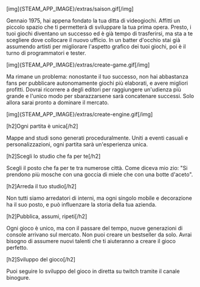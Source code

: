 [img]{STEAM_APP_IMAGE}/extras/saison.gif[/img]

Gennaio 1975, hai appena fondato la tua ditta di videogiochi. Affitti un piccolo spazio che ti permetterà di sviluppare la tua prima opera. Presto, i tuoi giochi diventano un successo ed è già tempo di trasferirsi, ma sta a te scegliere dove collocare il nuovo ufficio. In un batter d'occhio stai già assumendo artisti per migliorare l'aspetto grafico dei tuoi giochi, poi è il turno di programmatori e tester.

[img]{STEAM_APP_IMAGE}/extras/create-game.gif[/img]

Ma rimane un problema: nonostante il tuo successo, non hai abbastanza fans per pubblicare autonomamente giochi più elaborati, e avere migliori profitti. Dovrai ricorrere a degli editori per raggiungere un'udienza più grande e l'unico modo per sbarazzarsene sarà concatenare successi. Solo allora sarai pronto a dominare il mercato.

[img]{STEAM_APP_IMAGE}/extras/create-engine.gif[/img]

[h2]Ogni partita è unica[/h2]

Mappe and studi sono generati proceduralmente. Uniti a eventi casuali e personalizzazioni, ogni partita sarà un'esperienza unica.

[h2]Scegli lo studio che fa per te[/h2]

Scegli il posto che fa per te tra numerose città. Come diceva mio zio: "Si prendono più mosche con una goccia di miele che con una botte d'aceto".

[h2]Arreda il tuo studio[/h2]

Non tutti siamo arredatori di interni, ma ogni singolo mobile e decorazione ha il suo posto, e può influenzare la storia della tua azienda.

[h2]Pubblica, assumi, ripeti[/h2]

Ogni gioco è unico, ma con il passare del tempo, nuove generazioni di console arrivano sul mercato. Non puoi creare un bestseller da solo. Avrai bisogno di assumere nuovi talenti che ti aiuteranno a creare il gioco perfetto.

[h2]Sviluppo del gioco[/h2]

Puoi seguire lo sviluppo del gioco in diretta su twitch tramite il canale binogure.
